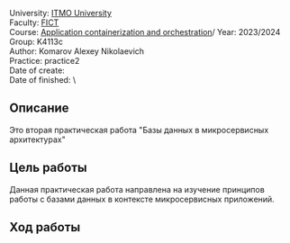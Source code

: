 University: [ITMO University](https://itmo.ru/ru/)\
Faculty: [FICT](https://fict.itmo.ru)\
Course: [Application containerization and orchestration](https://github.com/itmo-ict-faculty/application-containerization-and-orchestration)/
Year: 2023/2024\
Group: K4113c\
Author: Komarov Alexey Nikolaevich\
Practice: practice2\
Date of create: \
Date of finished: \

## Описание
Это вторая практическая работа "Базы данных в микросервисных архитектурах"  

## Цель работы
Данная практическая работа направлена на изучение принципов работы с базами данных в контексте микросервисных приложений.  

## Ход работы  
